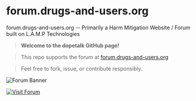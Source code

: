 # forum.drugs-and-users.org

forum.drugs-and-users.org --  Primarily a Harm Mitigation Website / Forum built on L.A.M.P Technologies

> **Welcome to the dopetalk GitHub page!**

> This repo supports the forum at [forum.drugs-and-users.org](https://forum.drugs-and-users.org/)

> Feel free to fork, issue, or contribute responsibly.

![Forum Banner](./assets/forum-banner.png)

[![Visit Forum](https://img.shields.io/badge/Forum-Live-blue)](https://forum.drugs-and-users.org)
